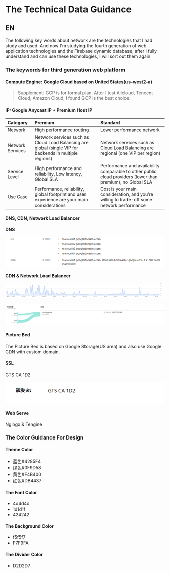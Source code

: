 # The Technical Data Guidance

## EN

The  following key words about network are the technologies that I had study and used. And now I'm studying the fourth generation of web application technologies and the Firebase dynamic database, after I  fully understand  and can use these technologies, I will sort out them again

### The keywords for third generation web platform

#### **Compute Engine:** Google Cloud based on United States\(us-west2-a\)

> Supplement: GCP is for formal plan. After I test Alicloud, Tencent Cloud, Amazon Cloud, I found GCP is the best choice.

#### **IP:** Google Anycast IP + Premium Host IP

| Category | **Premium** | Standard |
| :--- | :--- | :--- |
| Network | High performance routing | Lower performance network |
| Network Services | Network services such as Cloud Load Balancing are global \(single VIP for backends in multiple regions\) | Network services such as Cloud Load Balancing are regional \(one VIP per region\) |
| Service Level | High performance and reliability, Low latency, Global SLA | Performance and availability comparable to other public cloud providers \(lower than premium\), no Global SLA |
| Use Case | Performance, reliability, global footprint and user experience are your main considerations | Cost is your main consideration, and you’re willing to trade-off some network performance |

#### **DNS, CDN, Network Load Balancer**

**DNS**

![Google Cloud DNS](../../.gitbook/assets/image%20%288%29.png)

**CDN & Network Load Balancer**

![Traffic Data](../../.gitbook/assets/image%20%287%29.png)

![The Load Balancer](../../.gitbook/assets/image%20%284%29.png)

#### **Picture Bed**

The Picture Bed is based on Google Storage\(US area\) and also use Google CDN with custom domain.

#### SSL

GTS CA 1D2

![Google Trust Service](../../.gitbook/assets/image%20%285%29.png)

#### Web Serve

Ngingx & Tengine

### The Color Guidance For  Design

#### Theme Color

* 蓝色\#4285F4
* 绿色\#0F9D58
* 黄色\#F4B400
* 红色\#DB4437

#### The Font Color

* 4d4d4d
* 1d1d1f
* 424242

#### The Background Color

* f5f5f7
* F7F9FA

#### The Divider Color

* D2D2D7

